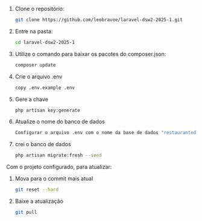
1. Clone o repositório:
    ```bash
    git clone https://github.com/leobravoe/laravel-dsw2-2025-1.git
    ```

2. Entre na pasta:
    ```bash
    cd laravel-dsw2-2025-1
    ```

3. Utilize o comando para baixar os pacotes do composer.json:
    ```bash
    composer update
    ```

4. Crie o arquivo .env
    ```bash
    copy .env.example .env
    ```

5. Gere a chave
    ```bash
    php artisan key:generate
    ```

6. Atualize o nome do banco de dados
    ```bash
    Configurar o arquivo .env com o nome da base de dados "restaurantedb_2"
    ```

7. crei o banco de dados
    ```bash
    php artisan migrate:fresh --seed
    ```

Com o projeto configurado, para atualizar:

1. Mova para o commit mais atual
    ```bash
    git reset --hard
    ```

2. Baixe a atualização
    ```bash
    git pull
    ```
